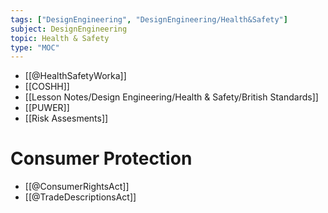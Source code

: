 ```yaml
---
tags: ["DesignEngineering", "DesignEngineering/Health&Safety"]
subject: DesignEngineering
topic: Health & Safety
type: "MOC"
---
```


 - [[@HealthSafetyWorka]]
 - [[COSHH]]
 - [[Lesson Notes/Design Engineering/Health & Safety/British Standards]]
 - [[PUWER]]
 - [[Risk Assesments]]

# Consumer Protection
 - [[@ConsumerRightsAct]]
 - [[@TradeDescriptionsAct]]